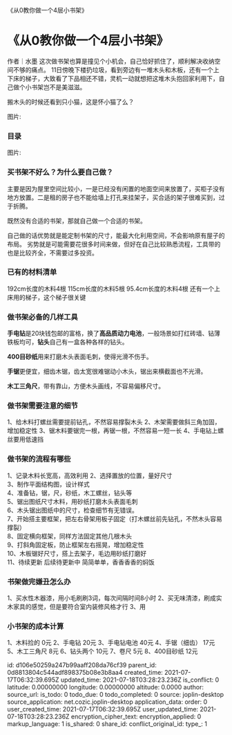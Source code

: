 《从0教你做一个4层小书架》

# 《从0教你做一个4层小书架》
作者｜水墨
这次做书架也算是撞见个小机会，自己恰好抓住了，顺利解决收纳空间不够的痛点。
11日傍晚下楼扔垃圾，看到旁边有一堆木头和木板，还有一个上下床的梯子，大致看了下品相还不错，灵机一动就想把这堆木头抱回家利用下，自己做个小书架岂不是美滋滋。  

搬木头的时候还看到只小猫，这是怀小猫了么？

图片: 
### 目录

图片: 


### 买书架不好么？为什么要自己做？
主要是因为屋里空间比较小，一是已经没有闲置的地面空间来放置了，买柜子没有地方放置。二是租的房子也不能给墙上打孔来挂架子，买合适的架子很难买到，过于折腾。

既然没有合适的书架，那就自己做一个合适的书架。

自己做的话优势就是能定制书架的尺寸，能最大化利用空间，不会影响原有屋子的布局。
劣势就是可能需要花很多时间来做，但好在自己比较熟悉流程，工具带的也是比较齐全，不需要过多投资。

### 已有的材料清单
192cm长度的木料4根
115cm长度的木料5根
95.4cm长度的木料4根
还有一个上床用的梯子，这个梯子很关键


### 做书架必备的几样工具

 **手电钻**是20块钱包邮的富格，换了**高品质动力电池**，一般场景如打红砖墙、钻薄铁板均可，**钻头**自己有一盒各种各样的钻头。  

**400目砂纸**用来打磨木头表面毛刺，使得光滑不伤手。 

 **手锯**更便宜，细齿木锯，齿太宽很难锯动小木头，锯出来横截面也不光滑。 

 **木工三角尺**，带有靠山，方便木头画线，不容易偏移尺寸。   

### 做书架需要注意的细节
1、给木料打螺丝需要提前钻孔，不然容易撑裂木头
2、木架需要做斜三角加固，增加稳定性
3、锯木料要锯完一根，再锯一根，不然容易一短一长
4、手电钻上螺丝要用低速挡



 

### 做书架的流程有哪些
 1、记录木料长宽高，高效利用 
 2、选择置放的位置，量好尺寸  
3、制作平面结构图，设计样式  
4、准备钻，锯，尺，砂纸，木工螺丝，钻头等  
5、锯出图纸尺寸木料，用砂纸打磨木头表面毛刺  
6、木头锯出图纸中的尺寸，检查细节有无错误。  
7、开始搭主要框架，把左右骨架用板子固定（打木螺丝前先钻孔，不然木头容易撑裂）  
8、固定横向框架，同样方法固定其他几根木头  
9、打斜角固定板，防止框架左右摇晃，增加稳定性  
10、木板锯好尺寸，搭上去架子，毛边用砂纸打磨好  
11、待续更新      后续待更新中  简简单单，香香香香的焖饭

### 书架做完嫌丑怎么办
1、买水性木器漆，用小毛刷刷3词，每次间隔时间8小时
2、买无味清漆，刷成实木家具的感觉，但是要符合室内装修风格才行
3、用
### 小书架的成本计算
1、木料捡的			0元
2、手电钻			20元
3、手电钻电池	40元
4、手锯（细齿） 17元
5、木工三角尺		8元
6、钻头两个			10元
7、卷尺					5元
8、400目砂纸		12元

id: d106e50259a247b99aaff208da76cf39
parent_id: 0d8813804c544adf898375b08e3b8aa4
created_time: 2021-07-17T06:32:39.695Z
updated_time: 2021-07-18T03:28:23.236Z
is_conflict: 0
latitude: 0.00000000
longitude: 0.00000000
altitude: 0.0000
author: 
source_url: 
is_todo: 0
todo_due: 0
todo_completed: 0
source: joplin-desktop
source_application: net.cozic.joplin-desktop
application_data: 
order: 0
user_created_time: 2021-07-17T06:32:39.695Z
user_updated_time: 2021-07-18T03:28:23.236Z
encryption_cipher_text: 
encryption_applied: 0
markup_language: 1
is_shared: 0
share_id: 
conflict_original_id: 
type_: 1
